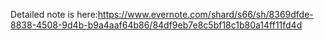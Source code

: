 Detailed note is here:https://www.evernote.com/shard/s66/sh/8369dfde-8838-4508-9d4b-b9a4aaf64b86/84df9eb7e8c5bf18c1b80a14ff11fd4d
